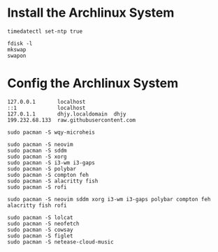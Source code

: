 # Install the Archlinux System

```
timedatectl set-ntp true
```

```
fdisk -l
mkswap 
swapon 
```

# Config the Archlinux System

```
127.0.0.1       localhost
::1             localhost
127.0.1.1       dhjy.localdomain  dhjy
199.232.68.133  raw.githubusercontent.com
```





```
sudo pacman -S wqy-microheis
```



```
sudo pacman -S neovim
sudo pacman -S sddm
sudo pacman -S xorg
sudo pacman -S i3-wm i3-gaps
sudo pacman -S polybar
sudo pacman -S compton feh
sudo pacman -S alacritty fish
sudo pacman -S rofi
```

```
sudo pacman -S neovim sddm xorg i3-wm i3-gaps polybar compton feh alacritty fish rofi
```

```
sudo pacman -S lolcat
sudo pacman -S neofetch
sudo pacman -S cowsay
sudo pacman -S figlet
sudo pacman -S netease-cloud-music
```



